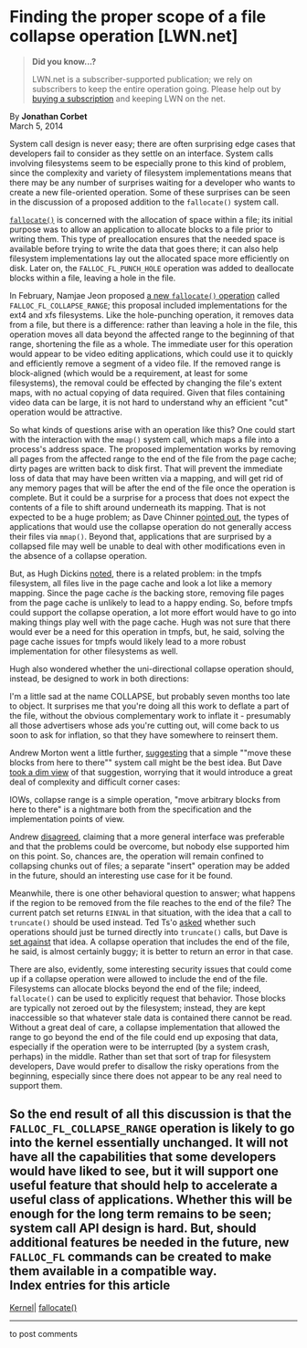 # Finding the proper scope of a file collapse operation [LWN.net]

> **Did you know...?**
> 
> LWN.net is a subscriber-supported publication; we rely on subscribers to keep the entire operation going. Please help out by [buying a subscription](/Promo/nst-nag4/subscribe) and keeping LWN on the net. 

By **Jonathan Corbet**  
March 5, 2014 

System call design is never easy; there are often surprising edge cases that developers fail to consider as they settle on an interface. System calls involving filesystems seem to be especially prone to this kind of problem, since the complexity and variety of filesystem implementations means that there may be any number of surprises waiting for a developer who wants to create a new file-oriented operation. Some of these surprises can be seen in the discussion of a proposed addition to the `fallocate()` system call. 

[`fallocate()`](http://man7.org/linux/man-pages/man2/fallocate.2.html) is concerned with the allocation of space within a file; its initial purpose was to allow an application to allocate blocks to a file prior to writing them. This type of preallocation ensures that the needed space is available before trying to write the data that goes there; it can also help filesystem implementations lay out the allocated space more efficiently on disk. Later on, the `FALLOC_FL_PUNCH_HOLE` operation was added to deallocate blocks within a file, leaving a hole in the file. 

In February, Namjae Jeon proposed [a new `fallocate()` operation](/Articles/589262/) called `FALLOC_FL_COLLAPSE_RANGE`; this proposal included implementations for the ext4 and xfs filesystems. Like the hole-punching operation, it removes data from a file, but there is a difference: rather than leaving a hole in the file, this operation moves all data beyond the affected range to the beginning of that range, shortening the file as a whole. The immediate user for this operation would appear to be video editing applications, which could use it to quickly and efficiently remove a segment of a video file. If the removed range is block-aligned (which would be a requirement, at least for some filesystems), the removal could be effected by changing the file's extent maps, with no actual copying of data required. Given that files containing video data can be large, it is not hard to understand why an efficient "cut" operation would be attractive. 

So what kinds of questions arise with an operation like this? One could start with the interaction with the `mmap()` system call, which maps a file into a process's address space. The proposed implementation works by removing all pages from the affected range to the end of the file from the page cache; dirty pages are written back to disk first. That will prevent the immediate loss of data that may have been written via a mapping, and will get rid of any memory pages that will be after the end of the file once the operation is complete. But it could be a surprise for a process that does not expect the contents of a file to shift around underneath its mapping. That is not expected to be a huge problem; as Dave Chinner [pointed out](/Articles/589267/), the types of applications that would use the collapse operation do not generally access their files via `mmap()`. Beyond that, applications that are surprised by a collapsed file may well be unable to deal with other modifications even in the absence of a collapse operation. 

But, as Hugh Dickins [noted](/Articles/589268/), there is a related problem: in the tmpfs filesystem, all files live in the page cache and look a lot like a memory mapping. Since the page cache _is_ the backing store, removing file pages from the page cache is unlikely to lead to a happy ending. So, before tmpfs could support the collapse operation, a lot more effort would have to go into making things play well with the page cache. Hugh was not sure that there would ever be a need for this operation in tmpfs, but, he said, solving the page cache issues for tmpfs would likely lead to a more robust implementation for other filesystems as well. 

Hugh also wondered whether the uni-directional collapse operation should, instead, be designed to work in both directions: 

I'm a little sad at the name COLLAPSE, but probably seven months too late to object. It surprises me that you're doing all this work to deflate a part of the file, without the obvious complementary work to inflate it - presumably all those advertisers whose ads you're cutting out, will come back to us soon to ask for inflation, so that they have somewhere to reinsert them. 

Andrew Morton went a little further, [suggesting](/Articles/589303/) that a simple ""move these blocks from here to there"" system call might be the best idea. But Dave [took a dim view](/Articles/589304/) of that suggestion, worrying that it would introduce a great deal of complexity and difficult corner cases: 

IOWs, collapse range is a simple operation, "move arbitrary blocks from here to there" is a nightmare both from the specification and the implementation points of view. 

Andrew [disagreed](/Articles/589503/), claiming that a more general interface was preferable and that the problems could be overcome, but nobody else supported him on this point. So, chances are, the operation will remain confined to collapsing chunks out of files; a separate "insert" operation may be added in the future, should an interesting use case for it be found. 

Meanwhile, there is one other behavioral question to answer; what happens if the region to be removed from the file reaches to the end of the file? The current patch set returns `EINVAL` in that situation, with the idea that a call to `truncate()` should be used instead. Ted Ts'o [asked](/Articles/589308/) whether such operations should just be turned directly into `truncate()` calls, but Dave is [set against](/Articles/589309/) that idea. A collapse operation that includes the end of the file, he said, is almost certainly buggy; it is better to return an error in that case. 

There are also, evidently, some interesting security issues that could come up if a collapse operation were allowed to include the end of the file. Filesystems can allocate blocks beyond the end of the file; indeed, `fallocate()` can be used to explicitly request that behavior. Those blocks are typically not zeroed out by the filesystem; instead, they are kept inaccessible so that whatever stale data is contained there cannot be read. Without a great deal of care, a collapse implementation that allowed the range to go beyond the end of the file could end up exposing that data, especially if the operation were to be interrupted (by a system crash, perhaps) in the middle. Rather than set that sort of trap for filesystem developers, Dave would prefer to disallow the risky operations from the beginning, especially since there does not appear to be any real need to support them. 

So the end result of all this discussion is that the `FALLOC_FL_COLLAPSE_RANGE` operation is likely to go into the kernel essentially unchanged. It will not have all the capabilities that some developers would have liked to see, but it will support one useful feature that should help to accelerate a useful class of applications. Whether this will be enough for the long term remains to be seen; system call API design is hard. But, should additional features be needed in the future, new `FALLOC_FL` commands can be created to make them available in a compatible way.  
Index entries for this article  
---  
[Kernel](/Kernel/Index)| [fallocate()](/Kernel/Index#fallocate)  
  


* * *

to post comments 

